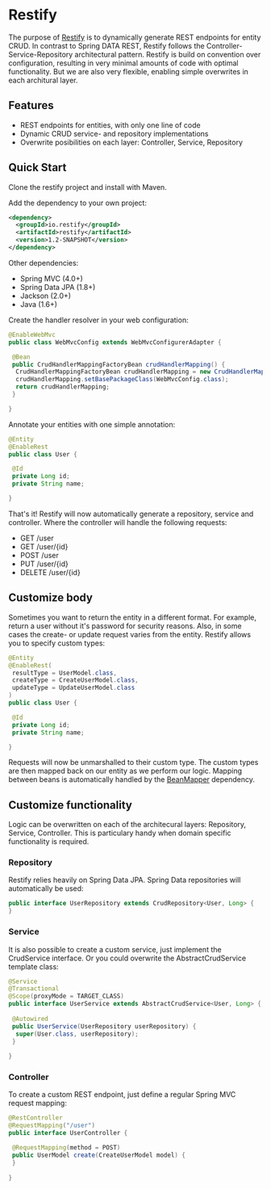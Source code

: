 # Restify

The purpose of [Restify](https://github.com/42BV/restify) is to dynamically generate REST endpoints for entity CRUD. In contrast to Spring DATA REST, Restify follows the Controller-Service-Repository  architectural pattern. Restify is build on convention over configuration, resulting in very minimal amounts of code with optimal functionality. But we are also very flexible, enabling simple overwrites in each architural layer.

## Features ##

* REST endpoints for entities, with only one line of code
* Dynamic CRUD service- and repository implementations
* Overwrite posibilities on each layer: Controller, Service, Repository

## Quick Start ##

Clone the restify project and install with Maven.

Add the dependency to your own project:

```xml
<dependency>
  <groupId>io.restify</groupId>
  <artifactId>restify</artifactId>
  <version>1.2-SNAPSHOT</version>
</dependency>
```

Other dependencies:

* Spring MVC (4.0+)
* Spring Data JPA (1.8+)
* Jackson (2.0+)
* Java (1.6+)

Create the handler resolver in your web configuration:

```java
@EnableWebMvc
public class WebMvcConfig extends WebMvcConfigurerAdapter {

 @Bean
 public CrudHandlerMappingFactoryBean crudHandlerMapping() {
  CrudHandlerMappingFactoryBean crudHandlerMapping = new CrudHandlerMappingFactoryBean();
  crudHandlerMapping.setBasePackageClass(WebMvcConfig.class);
  return crudHandlerMapping;
 }

}
```

Annotate your entities with one simple annotation:

```java
@Entity
@EnableRest
public class User {

 @Id
 private Long id;
 private String name;

}
```

That's it! Restify will now automatically generate a repository, service and controller. Where the controller will handle the following requests:

* GET    /user
* GET    /user/{id}
* POST   /user
* PUT    /user/{id}
* DELETE /user/{id}

## Customize body ##

Sometimes you want to return the entity in a different format. For example, return a user without it's password for security reasons. Also, in some cases the create- or update request varies from the entity. Restify allows you to specify custom types:

```java
@Entity
@EnableRest(
 resultType = UserModel.class,
 createType = CreateUserModel.class,
 updateType = UpdateUserModel.class
)
public class User {

 @Id
 private Long id;
 private String name;

}
```

Requests will now be unmarshalled to their custom type. The custom types are then mapped back on our entity as we perform our logic. Mapping between beans is automatically handled by the [BeanMapper](https://github.com/42BV/beanmapper) dependency.

## Customize functionality ##

Logic can be overwritten on each of the architecural layers: Repository, Service, Controller. This is particulary handy when domain specific functionality is required.

### Repository ###

Restify relies heavily on Spring Data JPA. Spring Data repositories will automatically be used:

```java
public interface UserRepository extends CrudRepository<User, Long> {
}
```

### Service ###

It is also possible to create a custom service, just implement the CrudService interface. Or you could overwrite the AbstractCrudService template class:

```java
@Service
@Transactional
@Scope(proxyMode = TARGET_CLASS)
public interface UserService extends AbstractCrudService<User, Long> {
 
 @Autowired
 public UserService(UserRepository userRepository) {
  super(User.class, userRepository);
 }
 
}
```

### Controller ###

To create a custom REST endpoint, just define a regular Spring MVC request mapping:

```java
@RestController
@RequestMapping("/user")
public interface UserController {

 @RequestMapping(method = POST)
 public UserModel create(CreateUserModel model) {
 }
 
}
```
